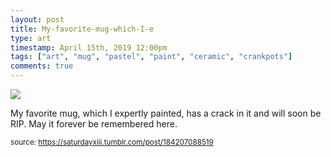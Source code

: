 ```yaml
---
layout: post
title: My-favorite-mug-which-I-e
type: art
timestamp: April 15th, 2019 12:00pm
tags: ["art", "mug", "pastel", "paint", "ceramic", "crankpots"]
comments: true
---
```

<img src="https://saturdayxiii.github.io/media/184207088519.jpg"/>

My favorite mug, which I expertly painted, has a crack in it and will soon be RIP.
May it forever be remembered here.
 
  
<small>source: https://saturdayxiii.tumblr.com/post/184207088519</small>